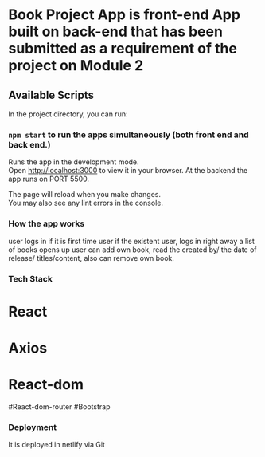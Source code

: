 # Book Project App is front-end App built on back-end that has been submitted as a requirement of the project on Module 2


## Available Scripts

In the project directory, you can run:

### `npm start` to run the apps simultaneously (both front end and back end.)

Runs the app in the development mode.\
Open [http://localhost:3000](http://localhost:3000) to view it in your browser. At the backend the app runs on PORT 5500.

The page will reload when you make changes.\
You may also see any lint errors in the console.

### How the app works
user logs in if it is first time user
if the existent user, logs in right away
a list of books opens up
user can add own book, read the created by/ the date of release/ titles/content, also can remove own book.

### Tech Stack
# React
# Axios
# React-dom
#React-dom-router
#Bootstrap





### Deployment

It is deployed in netlify via Git

